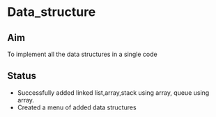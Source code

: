 # Data_structure

## Aim
To implement all the data structures in a single code

## Status

- Successfully added linked list,array,stack using array, queue using array.
- Created a menu of added data structures


